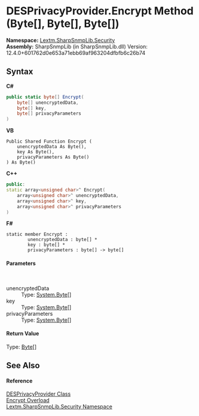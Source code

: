 # DESPrivacyProvider.Encrypt Method (Byte[], Byte[], Byte[])
 

**Namespace:**&nbsp;<a href="N_Lextm_SharpSnmpLib_Security">Lextm.SharpSnmpLib.Security</a><br />**Assembly:**&nbsp;SharpSnmpLib (in SharpSnmpLib.dll) Version: 12.4.0+601762d0e653a71ebb69af963204dfbfb6c26b74

## Syntax

**C#**<br />
``` C#
public static byte[] Encrypt(
	byte[] unencryptedData,
	byte[] key,
	byte[] privacyParameters
)
```

**VB**<br />
``` VB
Public Shared Function Encrypt ( 
	unencryptedData As Byte(),
	key As Byte(),
	privacyParameters As Byte()
) As Byte()
```

**C++**<br />
``` C++
public:
static array<unsigned char>^ Encrypt(
	array<unsigned char>^ unencryptedData, 
	array<unsigned char>^ key, 
	array<unsigned char>^ privacyParameters
)
```

**F#**<br />
``` F#
static member Encrypt : 
        unencryptedData : byte[] * 
        key : byte[] * 
        privacyParameters : byte[] -> byte[] 

```


#### Parameters
&nbsp;<dl><dt>unencryptedData</dt><dd>Type: <a href="https://docs.microsoft.com/dotnet/api/system.byte" target="_blank" rel="noopener noreferrer">System.Byte</a>[]<br /></dd><dt>key</dt><dd>Type: <a href="https://docs.microsoft.com/dotnet/api/system.byte" target="_blank" rel="noopener noreferrer">System.Byte</a>[]<br /></dd><dt>privacyParameters</dt><dd>Type: <a href="https://docs.microsoft.com/dotnet/api/system.byte" target="_blank" rel="noopener noreferrer">System.Byte</a>[]<br /></dd></dl>

#### Return Value
Type: <a href="https://docs.microsoft.com/dotnet/api/system.byte" target="_blank" rel="noopener noreferrer">Byte</a>[]

## See Also


#### Reference
<a href="T_Lextm_SharpSnmpLib_Security_DESPrivacyProvider">DESPrivacyProvider Class</a><br /><a href="Overload_Lextm_SharpSnmpLib_Security_DESPrivacyProvider_Encrypt">Encrypt Overload</a><br /><a href="N_Lextm_SharpSnmpLib_Security">Lextm.SharpSnmpLib.Security Namespace</a><br />